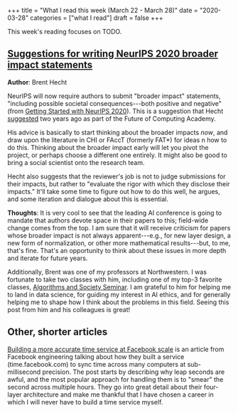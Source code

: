 +++
title = "What I read this week (March 22 - March 28)"
date = "2020-03-28"
categories = ["what I read"]
draft = false
+++

This week's reading focuses on TODO.


<!--more-->

## [Suggestions for writing NeurIPS 2020 broader impact statements](https://medium.com/@BrentH/suggestions-for-writing-neurips-2020-broader-impacts-statements-121da1b765bf)
**Author**: Brent Hecht

NeurIPS will now require authors to submit "broader impact" statements, "including possible societal consequences---both positive and negative" (from [Getting Started with NeurIPS 2020](https://medium.com/@NeurIPSConf/getting-started-with-neurips-2020-e350f9b39c28)). This is a suggestion that Hecht [suggested](https://acm-fca.org/2018/03/29/negativeimpacts/) two years ago as part of the Future of Computing Academy.

His advice is basically to start thinking about the broader impacts *now*, and draw upon the literature in CHI or FAccT (formerly FAT*) for ideas n how to do this. Thinking about the broader impact early will let you pivot the project, or perhaps choose a different one entirely. It might also be good to bring a social scientist onto the research team.

Hecht also suggests that the reviewer's job is not to judge submissions for their impacts, but rather to "evaluate the rigor with which they disclose their impacts." It'll take some time to figure out how to do this well, he argues, and some iteration and dialogue about this is essential.

**Thoughts**: It is very cool to see that the leading AI conference is going to mandate that authors devote space in their papers to this; field-wide change comes from the top. I am sure that it will receive criticism for papers whose broader impact is not always apparent---e.g., for new layer design, a new form of normalization, or other more mathematical results---but, to me, that's fine. That's an opportunity to think about these issues in more depth and iterate for future years.

Additionally, Brent was one of my professors at Northwestern. I was fortunate to take two classes with him, including one of my top-3 favorite classes, [Algorithms and Society Seminar](http://www.psacomputing.org/algsoc/schedule/). I am grateful to him for helping me to land in data science, for guiding my interest in AI ethics, and for generally helping me to shape how I think about the problems in this field. Seeing this post from him and his colleagues is great!


## Other, shorter articles
[Building a more accurate time service at Facebook scale](https://engineering.fb.com/production-engineering/ntp-service/) is an article from Facebook engineering talking about how they built a service (time.facebook.com) to sync time across many computers at sub-millisecond precision. The post starts by describing why leap seconds are awful, and the most popular approach for handling them is to "smear" the second across multiple hours. They go into great detail about their four-layer architecture and make me thankful that I have chosen a career in which I will never have to build a time service myself.
